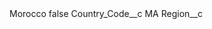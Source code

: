 <?xml version="1.0" encoding="UTF-8"?>
<CustomMetadata xmlns="http://soap.sforce.com/2006/04/metadata" xmlns:xsi="http://www.w3.org/2001/XMLSchema-instance" xmlns:xsd="http://www.w3.org/2001/XMLSchema">
    <label>Morocco</label>
    <protected>false</protected>
    <values>
        <field>Country_Code__c</field>
        <value xsi:type="xsd:string">MA</value>
    </values>
    <values>
        <field>Region__c</field>
        <value xsi:nil="true"/>
    </values>
</CustomMetadata>

